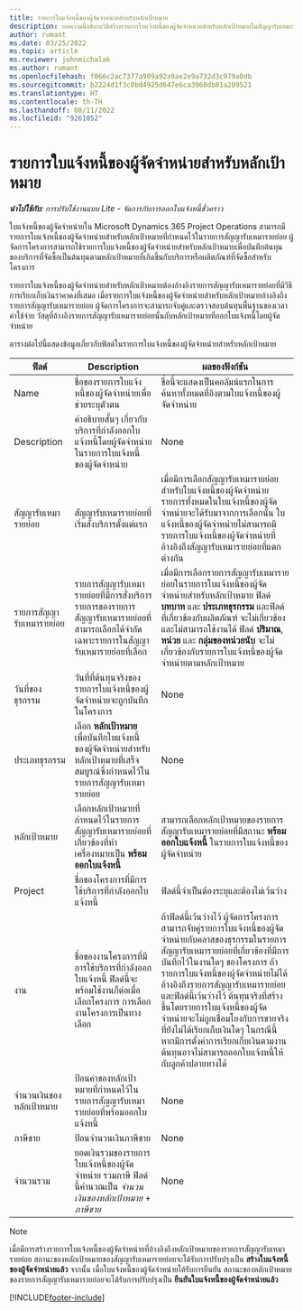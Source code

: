 ```yaml
---
title: รายการใบแจ้งหนี้ของผู้จัดจำหน่ายสำหรับหลักเป้าหมาย
description: บทความนี้อธิบายวิธีสร้างรายการใบแจ้งหนี้ของผู้จัดจำหน่ายสำหรับหลักเป้าหมายในสัญญารับเหมารายย่อย
author: rumant
ms.date: 03/25/2022
ms.topic: article
ms.reviewer: johnmichalak
ms.author: rumant
ms.openlocfilehash: f066c2ac7377a989a92a9ae2e9a732d3c979a0db
ms.sourcegitcommit: b2224d1f3c0bd4925d647e6ca3960db81a209521
ms.translationtype: HT
ms.contentlocale: th-TH
ms.lasthandoff: 08/11/2022
ms.locfileid: "9261052"
---
```

# <a name="vendor-invoice-lines-for-milestones"></a>รายการใบแจ้งหนี้ของผู้จัดจำหน่ายสำหรับหลักเป้าหมาย

_**นำไปใช้กับ:** การปรับใช้งานแบบ Lite - จัดการกับการออกใบแจ้งหนี้ชั่วคราว_

ใบแจ้งหนี้ของผู้จัดจำหน่ายใน Microsoft Dynamics 365 Project Operations สามารถมีรายการใบแจ้งหนี้ของผู้จัดจำหน่ายสำหรับหลักเป้าหมายที่กำหนดไว้ในรายการสัญญารับเหมารายย่อย ผู้จัดการโครงการสามารถใช้รายการใบแจ้งหนี้ของผู้จัดจำหน่ายสำหรับหลักเป้าหมายเพื่อบันทึกต้นทุนของบริการที่จัดซื้อเป็นต้นทุนตามหลักเป้าหมายที่เกิดขึ้นกับบริการหรือผลิตภัณฑ์ที่จัดซื้อสำหรับโครงการ

รายการใบแจ้งหนี้ของผู้จัดจำหน่ายสำหรับหลักเป้าหมายต้องอ้างอิงรายการสัญญารับเหมารายย่อยที่มีวิธีการเรียกเก็บเงินราคาคงที่เสมอ เมื่อรายการใบแจ้งหนี้ของผู้จัดจำหน่ายสำหรับหลักเป้าหมายอ้างอิงถึงรายการสัญญารับเหมารายย่อย ผู้จัดการโครงการจะสามารถจับคู่และตรวจสอบต้นทุนพื้นฐานของเวลา ค่าใช้จ่าย วัสดุที่อ้างอิงรายการสัญญารับเหมารายย่อยนั้นกับหลักเป้าหมายที่ออกใบแจ้งหนี้โดยผู้จัดจำหน่าย

ตารางต่อไปนี้แสดงข้อมูลเกี่ยวกับฟิลด์ในรายการใบแจ้งหนี้ของผู้จัดจำหน่ายสำหรับหลักเป้าหมาย

| ฟิลด์ | Description | ผลของฟังก์ชัน |
| --- | --- | --- |
| Name | ชื่อของรายการใบแจ้งหนี้ของผู้จัดจำหน่ายเพื่อช่วยระบุตัวตน | ชื่อนี้จะแสดงเป็นคอลัมน์แรกในการค้นหาทั้งหมดที่อิงตามใบแจ้งหนี้ของผู้จัดจำหน่าย |
| Description | คำอธิบายสั้นๆ เกี่ยวกับบริการที่กำลังออกใบแจ้งหนี้โดยผู้จัดจำหน่ายในรายการใบแจ้งหนี้ของผู้จัดจำหน่าย | None |
| สัญญารับเหมารายย่อย | สัญญารับเหมารายย่อยที่เริ่มสั่งบริการตั้งแต่แรก | เมื่อมีการเลือกสัญญารับเหมารายย่อยสำหรับใบแจ้งหนี้ของผู้จัดจำหน่าย รายการทั้งหมดในใบแจ้งหนี้ของผู้จัดจำหน่ายจะได้รับมาจากการเลือกนั้น ใบแจ้งหนี้ของผู้จัดจำหน่ายไม่สามารถมีรายการใบแจ้งหนี้ของผู้จัดจำหน่ายที่อ้างอิงถึงสัญญารับเหมารายย่อยที่แตกต่างกัน |
| รายการสัญญารับเหมารายย่อย | รายการสัญญารับเหมารายย่อยที่มีการสั่งบริการ รายการของรายการสัญญารับเหมารายย่อยที่สามารถเลือกได้จำกัดเฉพาะรายการในสัญญารับเหมารายย่อยที่เลือก | เมื่อมีการเลือกรายการสัญญารับเหมารายย่อยในรายการใบแจ้งหนี้ของผู้จัดจำหน่ายสำหรับหลักเป้าหมาย ฟิลด์ **บทบาท** และ **ประเภทธุรกรรม** และฟิลด์ที่เกี่ยวข้องกับผลิตภัณฑ์ จะไม่เกี่ยวข้องและไม่สามารถใช้งานได้ ฟิลด์ **ปริมาณ**, **หน่วย** และ **กลุ่มของหน่วยนับ** จะไม่เกี่ยวข้องกับรายการใบแจ้งหนี้ของผู้จัดจำหน่ายตามหลักเป้าหมาย |
| วันที่ของธุรกรรม | วันที่ที่ต้นทุนจริงของรายการใบแจ้งหนี้ของผู้จัดจำหน่ายจะถูกบันทึกในโครงการ | None |
| ประเภทธุรกรรม | เลือก **หลักเป้าหมาย** เพื่อบันทึกใบแจ้งหนี้ของผู้จัดจำหน่ายสำหรับหลักเป้าหมายที่เสร็จสมบูรณ์ซึ่งกำหนดไว้ในรายการสัญญารับเหมารายย่อย | None |
| หลักเป้าหมาย | เลือกหลักเป้าหมายที่กำหนดไว้ในรายการสัญญารับเหมารายย่อยที่เกี่ยวข้องที่ทำเครื่องหมายเป็น **พร้อมออกใบแจ้งหนี้** | สามารถเลือกหลักเป้าหมายของรายการสัญญารับเหมารายย่อยที่มีสถานะ **พร้อมออกใบแจ้งหนี้** ในรายการใบแจ้งหนี้ของผู้จัดจำหน่าย |
| Project | ชื่อของโครงการที่มีการใช้บริการที่กำลังออกใบแจ้งหนี้ | ฟิลด์นี้จำเป็นต้องระบุและต้องไม่เว้นว่าง |
| งาน | ชื่อของงานโครงการที่มีการใช้บริการที่กำลังออกใบแจ้งหนี้ ฟิลด์นี้จะพร้อมใช้งานก็ต่อเมื่อเลือกโครงการ การเลือกงานโครงการเป็นทางเลือก | ถ้าฟิลด์นี้เว้นว่างไว้ ผู้จัดการโครงการสามารถจับคู่รายการใบแจ้งหนี้ของผู้จัดจำหน่ายกับคลาสของธุรกรรมในรายการสัญญารับเหมารายย่อยที่เกี่ยวข้องที่มีการบันทึกไว้ในงานใดๆ ของโครงการ ถ้ารายการใบแจ้งหนี้ของผู้จัดจำหน่ายไม่ได้อ้างอิงถึงรายการสัญญารับเหมารายย่อย และฟิลด์นี้เว้นว่างไว้ ต้นทุนจริงที่สร้างขึ้นโดยรายการใบแจ้งหนี้ของผู้จัดจำหน่ายจะไม่ถูกเชื่อมโยงกับการขายจริงที่ยังไม่ได้เรียกเก็บเงินใดๆ ในกรณีนี้ หากมีการตั้งค่าการเรียกเก็บเงินตามงาน ต้นทุนอาจไม่สามารถออกใบแจ้งหนี้ให้กับลูกค้าปลายทางได้ |
| จำนวนเงินของหลักเป้าหมาย | ป้อนค่าของหลักเป้าหมายที่กำหนดไว้ในรายการสัญญารับเหมารายย่อยที่พร้อมออกใบแจ้งหนี้ | None |
| ภาษีขาย | ป้อนจำนวนเงินภาษีขาย | None |
| จำนวนรวม | ยอดเงินรวมของรายการใบแจ้งหนี้ของผู้จัดจำหน่าย รวมภาษี ฟิลด์นี้คำนวณเป็น *จำนวนเงินของหลักเป้าหมาย* + *ภาษีขาย* | None |

> [!NOTE]
> เมื่อมีการสร้างรายการใบแจ้งหนี้ของผู้จัดจำหน่ายที่อ้างอิงถึงหลักเป้าหมายของรายการสัญญารับเหมารายย่อย สถานะของหลักเป้าหมายของสัญญารับเหมารายย่อยจะได้รับการปรับปรุงเป็น **สร้างใบแจ้งหนี้ของผู้จัดจำหน่ายแล้ว** จากนั้น เมื่อใบแจ้งหนี้ของผู้จัดจำหน่ายได้รับการยืนยัน สถานะของหลักเป้าหมายของรายการสัญญารับเหมารายย่อยจะได้รับการปรับปรุงเป็น **ยืนยันใบแจ้งหนี้ของผู้จัดจำหน่ายแล้ว**

[!INCLUDE[footer-include](../../includes/footer-banner.md)]
